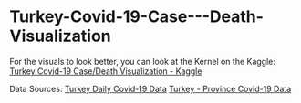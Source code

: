 # Turkey-Covid-19-Case---Death-Visualization

For the visuals to look better, you can look at the Kernel on the Kaggle:
[Turkey Covid-19 Case/Death Visualization - Kaggle](https://www.kaggle.com/umutc4n/turkey-covid-19-case-death-visualization)

Data Sources:
[Turkey Daily Covid-19 Data](https://www.kaggle.com/gkhan496/covid19-in-turkey)
[Turkey - Province Covid-19 Data](https://www.kaggle.com/umutc4n/number-of-cases-in-the-city-covid19-turkey)
